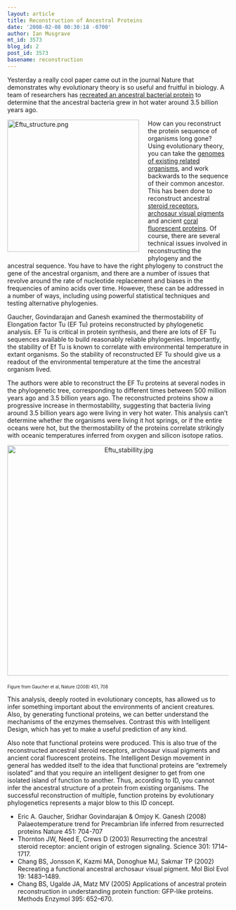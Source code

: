 ```yaml
---
layout: article
title: Reconstruction of Ancestral Proteins
date: '2008-02-08 00:30:18 -0700'
author: Ian Musgrave
mt_id: 3573
blog_id: 2
post_id: 3573
basename: reconstruction
---
```

Yesterday a really cool paper came out in the journal Nature that demonstrates why evolutionary theory is so useful and fruitful in biology. A team of researchers has [recreated an ancestral bacterial protein](http://www.nature.com/nature/journal/v451/n7179/abs/nature06510.html) to determine that the ancestral bacteria grew in hot water around 3.5 billion years ago.

<img src="http://pandasthumb.org/archives/images/Eftu_structure.png" alt="Eftu_structure.png" width="300" height="300" style="float: left; margin: 0 20px 20px 0;" class="mt-image-left" />How can you reconstruct the protein sequence of organisms long gone? Using evolutionary theory, you can take the [genomes of existing related organisms](http://en.wikipedia.org/wiki/Ancestral_reconstruction), and work backwards to the sequence of their common ancestor. This has been done to reconstruct ancestral [steroid receptors](http://pandasthumb.org/archives/2006/04/evolution-of-ic-1.html), [archosaur visual pigments](http://www.rockefeller.edu/pubinfo/news_notes/nn_091302.pdf) and ancient [coral fluorescent proteins](http://news.ufl.edu/2004/09/02/individual-gene-changes-in-complex-structure-traced-proving-darwin-theory/). Of course, there are several technical issues involved in reconstructing the phylogeny and the ancestral sequence. You have to have the right phylogeny to construct the gene of the ancestral organism, and there are a number of issues that revolve around the rate of nucleotide replacement and biases in the frequencies of amino acids over time. However, these can be addressed in a number of ways, including using powerful statistical techniques and testing alternative phylogenies.

Gaucher, Govindarajan and Ganesh examined the thermostability of Elongation factor Tu (EF Tu) proteins reconstructed by phylogenetic analysis. EF Tu is critical in protein synthesis, and there are lots of EF Tu sequences available to build reasonably reliable phylogenies. Importantly, the stability of Ef Tu is known to correlate with environmental temperature in extant organisms. So the stability of reconstructed EF Tu should give us a readout of the environmental temperature at the time the ancestral organism lived. 

The authors were able to reconstruct the EF Tu proteins at several nodes in the phylogenetic tree, corresponding to different times between 500 million years ago and 3.5 billion years ago. The reconstructed proteins show a progressive increase in thermostability, suggesting that bacteria living around 3.5 billion years ago were living in very hot water. This analysis can’t determine whether the organisms were living it hot springs, or if the entire oceans were hot, but the thermostability of the proteins correlate strikingly with oceanic temperatures inferred from oxygen and silicon isotope ratios.

[<img src="http://pandasthumb.org/assets_c/2008/02/Eftu_stabillity-thumb-537x523.jpg" alt="Eftu_stabillity.jpg" width="537" height="523" style="text-align: center; display: block; margin: 0 auto 20px;" class="mt-image-center" />](http://pandasthumb.org/archives/images/Eftu_stabillity.jpg)
<small><small>Figure from Gaucher et al, Nature (2008) 451, 708</small></small>

This analysis, deeply rooted in evolutionary concepts, has allowed us to infer something important about the environments of ancient creatures. Also, by generating functional proteins, we can better understand the mechanisms of the enzymes themselves. Contrast this with Intelligent Design, which has yet to make a useful prediction of any kind. 

Also note that functional proteins were produced. This is also true of the reconstructed ancestral steroid receptors, archosaur visual pigments and ancient coral fluorescent proteins. The Intelligent Design movement in general has wedded itself to the idea that functional proteins are “extremely isolated” and that you require an intelligent designer to get from one isolated island of function to another. Thus, according to ID, you cannot infer the ancestral structure of a protein from existing organisms. The successful reconstruction of multiple, function proteins by evolutionary phylogenetics represents a major blow to this ID concept. 


*  Eric A. Gaucher, Sridhar Govindarajan & Omjoy K. Ganesh (2008)
Palaeotemperature trend for Precambrian life inferred from resurrected proteins  Nature 451: 704-707
* Thornton JW, Need E, Crews D (2003) Resurrecting the ancestral steroid receptor: ancient origin of estrogen signaling. Science 301: 1714–1717. 
* Chang BS, Jonsson K, Kazmi MA, Donoghue MJ, Sakmar TP (2002) Recreating a functional ancestral archosaur visual pigment. Mol Biol Evol 19: 1483–1489. 
* Chang BS, Ugalde JA, Matz MV (2005) Applications of ancestral protein reconstruction in understanding protein function: GFP-like proteins. Methods Enzymol 395: 652–670.
